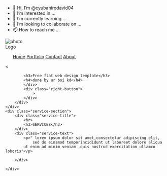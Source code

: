- 👋 Hi, I’m @cyubahirodavid04
- 👀 I’m interested in ...
- 🌱 I’m currently learning ...
- 💞️ I’m looking to collaborate on ...
- 📫 How to reach me ...

<!---
cyubahirodavid04/cyubahirodavid04 is a ✨ special ✨ repository because its `README.md` (this file) appears on your GitHub profile.
You can click the Preview link to take a look at your changes.
--->
<!DOCTYPE html>
<html lang="en">
<head>
	<meta charset="UTF-8">
	<meta name="viewport" content="width=device-width, initial-scale=1.0">
	<title>zigamz</title>
	<link rel="stylesheet" href="./files/main.css">
</head>
<body>	
	<div class="nav">
		<img src="./images/cover.jpg" alt="photo">
		<div class="nav-content">
			<div class="logo">
				Logo
			</div>
			<div class="nav-links">
				<ul>
					<a href="#">Home</a>
					<a href="#">Portfolio</a>
					<a href="#">Contact</a>
					<a href="#">About</a>
				</ul>
			</div>
		</div>
		<div class="cover-text">
			<div class="left-button">
				<
			</div>
			<div class="text">
				
			<h3>Free flat web design template</h3>
			<h4>done by ur boi kd</h4>
			</div>
			<div class="right-button">
				>
			</div>
		</div>
	</div>
	<div class="service-section">
		<div class="service-title">
			<hr>
			<h3>SERVICES</h3>
		</div>
		<div class="service-text">
			<p>" lorem ipsum dolor sit amet,consectetur adipiscing elit,
				sed do einsmod temporincididunt ut laboreet dolore aliqua
			ut enim ad minim veniam ,quis nostrud exercitation ullamco loboris"</p>
				
		</div>

	</div>
</body>
</html>
